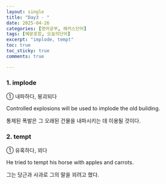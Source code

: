 ```yaml
---
layout: single
title: "Day3 - "
date: 2025-04-26
categories: [영어공부, 해커스단어]
tags: [예문포함, 오늘의단어]
excerpt: "implode, tempt"
toc: true
toc_sticky: true
comments: true

---
```


### 1. implode
① 내파하다, 붕괴되다

Controlled explosions will be used to implode the old building.

통제된 폭발은 그 오래된 건물을 내파시키는 데 이용될 것이다.

### 2. tempt
① 유혹하다, 꾀다

He tried to tempt his horse with apples and carrots.

그는 당근과 사과로 그의 말을 꾀려고 했다.